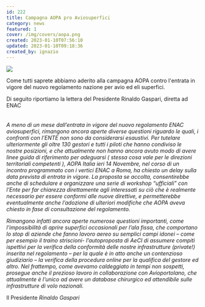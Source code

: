 ```yaml
---
id: 222
title: Campagna AOPA pro Aviosuperfici
category: news
featured: 1
cover: /img/covers/aopa.png
created: 2023-01-10T07:56:10
updated: 2023-01-10T09:18:36
created_by: ignazio
---
```


<img class="float-start mr-3 max-w-[300px]" src="/img/stories/2023-01-aopa-pro-aviosuperfici.jpg"/>

Come tutti saprete abbiamo aderito alla campagna AOPA contro l'entrata in vigore del nuovo regolamento nazione per avio ed eli superfici.

Di seguito riportiamo la lettera del Presidente Rinaldo Gaspari, diretta ad ENAC<br />
<br />
<br />
_A meno di un mese dall’entrata in vigore del nuovo regolamento ENAC aviosuperfici, rimangono ancora aperte diverse questioni riguardo le quali, i confronti con l’ENTE non sono da considerarsi esaustivi. Per tutelare ulteriormente gli oltre 130 gestori e tutti i piloti che hanno condiviso le nostre posizioni, e che attualmente non hanno ancora avuto modo di avere linee guida di riferimento per adeguarsi ( stessa cosa vale per le direzioni territoriali competenti ), AOPA Italia ieri 14 Novembre, nel corso di un incontro programmato con i vertici ENAC a Roma, ha chiesto un delay sulla data prevista di entrata in vigore. La proposta se accolta, consentirebbe anche di schedulare e organizzare una serie di workshop “ufficiali” con l’Ente per far chiarezza direttamente agli interessati su ciò che è realmente necessario per essere conformi alle nuove direttive, e permetterebbe eventualmente anche l’adozione di ulteriori modifiche che AOPA aveva chiesto in fase di consultazione del regolamento._

_Rimangono infatti ancora aperte numerose questioni importanti, come l’impossibilità di aprire superfici occasionali per l’ala fissa, che comportano lo stop di aziende che fanno lavoro aereo su semplici campi idonei – come per esempio il traino striscioni- l’autoproposta di AeCI di assumere compiti ispettivi per la verifica della conformità delle nostre infrastrutture (private!) inserita nel regolamento – per la quale è in atto anche un contenzioso giudiziario – la verifica della procedura online per la qualifica del gestore ed altro. Nel frattempo, come avevamo caldeggiato in tempi non sospetti, prosegue anche il prezioso lavoro in collaborazione con Avioportolano, che attualmente è l’unico ad avere un database chirurgico ed attendibile sulle infrastrutture di volo nazionali._

Il Presidente
_Rinaldo Gaspari_

</div>
